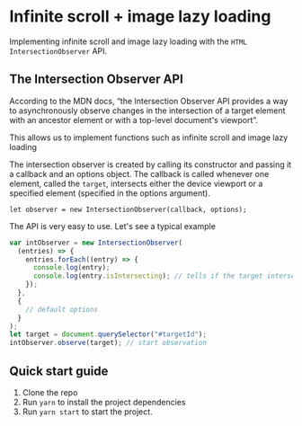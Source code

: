 # Infinite scroll + image lazy loading

Implementing infinite scroll and image lazy loading with the `HTML` `IntersectionObserver` API.

## The Intersection Observer API

According to the MDN docs, “the Intersection Observer API provides a way to asynchronously observe changes in the intersection of a target element with an ancestor element or with a top-level document's viewport”.

This allows us to implement functions such as infinite scroll and image lazy loading

The intersection observer is created by calling its constructor and passing it a callback and an options object. The callback is called whenever one element, called the `target`, intersects either the device viewport or a specified element (specified in the options argument).

`let observer = new IntersectionObserver(callback, options);`

The API is very easy to use. Let's see a typical example

```javascript
var intObserver = new IntersectionObserver(
  (entries) => {
    entries.forEach((entry) => {
      console.log(entry);
      console.log(entry.isIntersecting); // tells if the target intersects the root element
    });
  },
  {
    // default options
  }
);
let target = document.querySelector("#targetId");
intObserver.observe(target); // start observation
```

## Quick start guide

1. Clone the repo
1. Run `yarn` to install the project dependencies
1. Run `yarn start` to start the project.
